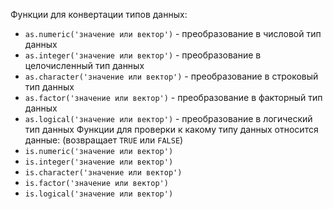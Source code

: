 Функции для конвертации типов данных:
- `as.numeric('значение или вектор')` - преобразование в числовой тип данных
- `as.integer('значение или вектор')` - преобразование в целочисленный тип данных
- `as.character('значение или вектор')` - преобразование в строковый тип данных
- `as.factor('значение или вектор')` - преобразование в факторный тип данных
- `as.logical('значение или вектор')` - преобразование в логический тип данных
Функции для проверки к какому типу данных относится данные:
(возвращает `TRUE` или `FALSE`) 
- `is.numeric('значение или вектор')`
- `is.integer('значение или вектор')`
- `is.character('значение или вектор')`
- `is.factor('значение или вектор')`
- `is.logical('значение или вектор')`